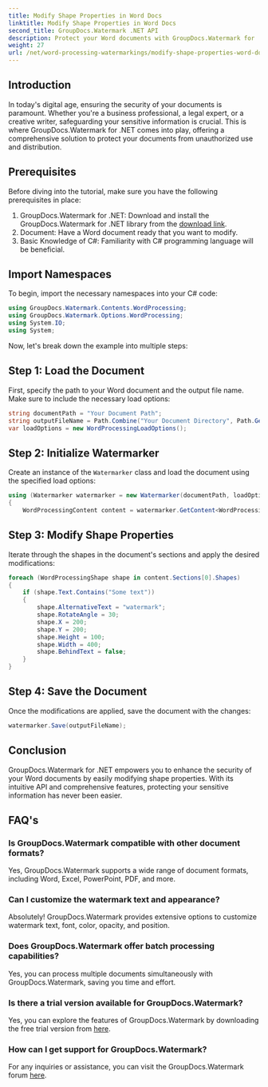 ```yaml
---
title: Modify Shape Properties in Word Docs
linktitle: Modify Shape Properties in Word Docs
second_title: GroupDocs.Watermark .NET API
description: Protect your Word documents with GroupDocs.Watermark for .NET. Easily modify shape properties for enhanced security.
weight: 27
url: /net/word-processing-watermarkings/modify-shape-properties-word-docs/
---
```

## Introduction
In today's digital age, ensuring the security of your documents is paramount. Whether you're a business professional, a legal expert, or a creative writer, safeguarding your sensitive information is crucial. This is where GroupDocs.Watermark for .NET comes into play, offering a comprehensive solution to protect your documents from unauthorized use and distribution.
## Prerequisites
Before diving into the tutorial, make sure you have the following prerequisites in place:
1. GroupDocs.Watermark for .NET: Download and install the GroupDocs.Watermark for .NET library from the [download link](https://releases.groupdocs.com/Watermark/net/).
2. Document: Have a Word document ready that you want to modify.
3. Basic Knowledge of C#: Familiarity with C# programming language will be beneficial.

## Import Namespaces
To begin, import the necessary namespaces into your C# code:
```csharp
using GroupDocs.Watermark.Contents.WordProcessing;
using GroupDocs.Watermark.Options.WordProcessing;
using System.IO;
using System;
```
Now, let's break down the example into multiple steps:
## Step 1: Load the Document
First, specify the path to your Word document and the output file name. Make sure to include the necessary load options:
```csharp
string documentPath = "Your Document Path";
string outputFileName = Path.Combine("Your Document Directory", Path.GetFileName(documentPath));
var loadOptions = new WordProcessingLoadOptions();
```
## Step 2: Initialize Watermarker
Create an instance of the `Watermarker` class and load the document using the specified load options:
```csharp
using (Watermarker watermarker = new Watermarker(documentPath, loadOptions))
{
    WordProcessingContent content = watermarker.GetContent<WordProcessingContent>();
```
## Step 3: Modify Shape Properties
Iterate through the shapes in the document's sections and apply the desired modifications:
```csharp
foreach (WordProcessingShape shape in content.Sections[0].Shapes)
{
    if (shape.Text.Contains("Some text"))
    {
        shape.AlternativeText = "watermark";
        shape.RotateAngle = 30;
        shape.X = 200;
        shape.Y = 200;
        shape.Height = 100;
        shape.Width = 400;
        shape.BehindText = false;
    }
}
```
## Step 4: Save the Document
Once the modifications are applied, save the document with the changes:
```csharp
watermarker.Save(outputFileName);
```
## Conclusion
GroupDocs.Watermark for .NET empowers you to enhance the security of your Word documents by easily modifying shape properties. With its intuitive API and comprehensive features, protecting your sensitive information has never been easier.

## FAQ's
### Is GroupDocs.Watermark compatible with other document formats?
Yes, GroupDocs.Watermark supports a wide range of document formats, including Word, Excel, PowerPoint, PDF, and more.
### Can I customize the watermark text and appearance?
Absolutely! GroupDocs.Watermark provides extensive options to customize watermark text, font, color, opacity, and position.
### Does GroupDocs.Watermark offer batch processing capabilities?
Yes, you can process multiple documents simultaneously with GroupDocs.Watermark, saving you time and effort.
### Is there a trial version available for GroupDocs.Watermark?
Yes, you can explore the features of GroupDocs.Watermark by downloading the free trial version from [here](https://releases.groupdocs.com/).
### How can I get support for GroupDocs.Watermark?
For any inquiries or assistance, you can visit the GroupDocs.Watermark forum [here](https://forum.groupdocs.com/c/watermark/19).
